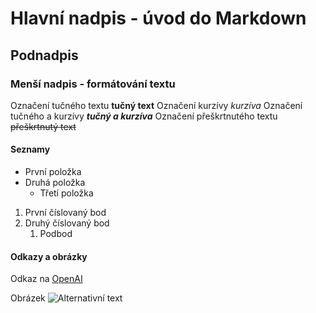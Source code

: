 # Hlavní nadpis - úvod do Markdown

## Podnadpis

### Menší nadpis - formátování textu

Označení tučného textu **tučný text**
Označení kurzívy *kurzíva*
Označení tučného a kurzívy **_tučný a kurzíva_**
Označení přeškrtnutého textu ~~přeškrtnutý text~~

#### Seznamy

- První položka
- Druhá položka
  - Třetí položka

1. První číslovaný bod
2. Druhý číslovaný bod
   1. Podbod

#### Odkazy a obrázky

Odkaz na [OpenAI](https://www.openai.com)

Obrázek ![Alternativní text](https://via.placeholder.com/150)
